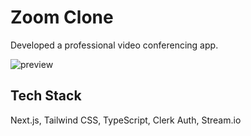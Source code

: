 # Zoom Clone

Developed a professional video conferencing app.

![preview](https://res.cloudinary.com/dm1ziouxl/image/upload/v1731104964/zoomclone_xydett.webp)

## Tech Stack

Next.js, Tailwind CSS, TypeScript, Clerk Auth, Stream.io
